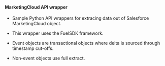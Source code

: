 #### MarketingCloud API wrapper

* Sample Python API wrappers for extracing data out of Salesforce MarketingCloud object. 

* This wrapper uses the FuelSDK framework. 

* Event objects are transactional objects where delta is sourced through timestamp cut-offs.

* Non-event objects use full extract.
